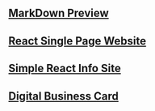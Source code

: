 ## [MarkDown Preview](https://github.com/habibullahturkmen/react-projects/tree/main/markdown-preview)

## [React Single Page Website](https://github.com/habibullahturkmen/react-projects/tree/main/react-website)

## [Simple React Info Site](https://github.com/habibullahturkmen/react-projects/tree/main/react-info-site)

## [Digital Business Card](https://github.com/habibullahturkmen/react-projects/tree/main/digital-business-card)
